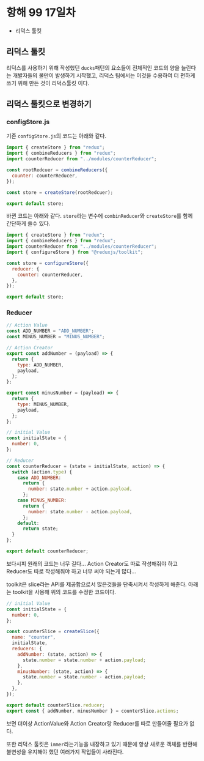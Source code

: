 # 항해 99 17일차
- 리덕스 툴킷

## 리덕스 툴킷
리덕스를 사용하기 위해 작성했던 `ducks`패턴의 요소들이 전체적인 코드의 양을 늘린다는 개발자들의 불만이 발생하기 시작했고, 리덕스 팀에서는 이것을 수용하여 더 편하게 쓰기 위해 만든 것이 리덕스툴킷 이다.

## 리덕스 툴킷으로 변경하기

### configStore.js

기존 `configStore.js`의 코드는 아래와 같다.
```javascript
import { createStore } from "redux";
import { combineReducers } from "redux";
import counterReducer from "../modules/counterReducer";

const rootRedcuer = combineReducers({
  counter: counterReducer,
});

const store = createStore(rootRedcuer);

export default store;

```

바뀐 코드는 아래와 같다. `store`라는 변수에 `combinReducer`와 `createStore`를 함께 간단하게 쓸수 있다.
```javascript
import { createStore } from "redux";
import { combineReducers } from "redux";
import counterReducer from "../modules/counterReducer";
import { configureStore } from "@reduxjs/toolkit";

const store = configureStore({
  reducer: {
    counter: counterReducer,
  },
});

export default store;
```

### Reducer
```javascript
// Action Value
const ADD_NUMBER = "ADD_NUMBER";
const MINUS_NUMBER = "MINUS_NUMBER";

// Action Creator
export const addNumber = (payload) => {
  return {
    type: ADD_NUMBER,
    payload,
  };
};

export const minusNumber = (payload) => {
  return {
    type: MINUS_NUMBER,
    payload,
  };
};

// initial Value
const initialState = {
  number: 0,
};

// Reducer
const counterReducer = (state = initialState, action) => {
  switch (action.type) {
    case ADD_NUMBER:
      return {
        number: state.number + action.payload,
      };
    case MINUS_NUMBER:
      return {
        number: state.number - action.payload,
      };
    default:
      return state;
  }
};

export default counterReducer;

```

보다시피 원래의 코드는 너무 길다... Action Creator도 따로 작성해줘야 하고 Reducer도 따로 작성해줘야 하고 너무 써야 되는게 많다...

toolkit은 slice라는 API를 제공함으로서 많은것들을 단축시켜서 작성하게 해준다.
아래는 toolkit을 사용해 위의 코드를 수정한 코드이다.
```javascript
// initial Value
const initialState = {
  number: 0,
};

const counterSlice = createSlice({
  name: "counter",
  initialState,
  reducers: {
    addNumber: (state, action) => {
      state.number = state.number + action.payload;
    },
    minusNumber: (state, action) => {
      state.number = state.number - action.payload;
    },
  },
});

export default counterSlice.reducer;
export const { addNumber, minusNumber } = counterSlice.actions;

```
보면 더이상 ActionValue와 Action Creator랑 Reducer를 따로 만들어줄 필요가 없다. 

또한 리덕스 툴킷은 `immer`라는기능을 내장하고 있기 때문에 항상 새로운 객체를 반환해 불변성을 유지해야 했던 여러가지 작업들이 사라진다.

